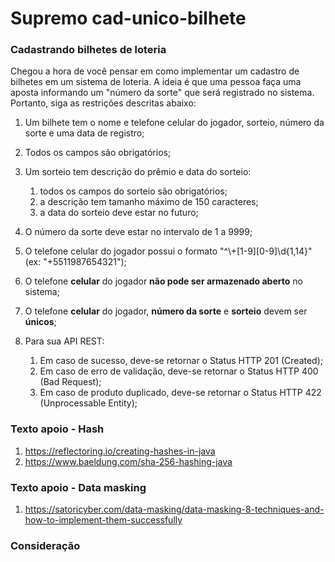 # Supremo cad-unico-bilhete
### Cadastrando bilhetes de loteria

Chegou a hora de você pensar em como implementar um cadastro de bilhetes em um sistema de loteria. A ideia é que uma pessoa faça uma aposta informando um "número da sorte" que será registrado no sistema. Portanto, siga as restrições descritas abaixo:

1. Um bilhete tem o nome e telefone celular do jogador, sorteio, número da sorte e uma data de registro;
2. Todos os campos são obrigatórios;
3. Um sorteio tem descrição do prêmio e data do sorteio:
   1. todos os campos do sorteio são obrigatórios;
   2. a descrição tem tamanho máximo de 150 caracteres;
   3. a data do sorteio deve estar no futuro;
4. O número da sorte deve estar no intervalo de 1 a 9999;
5. O telefone celular do jogador possui o formato "^\\+[1-9][0-9]\\d{1,14}" (ex: "+5511987654321");
6. O telefone **celular** do jogador **não pode ser armazenado aberto** no sistema;
7. O telefone **celular** do jogador, **número da sorte** e **sorteio** devem ser **únicos**;

8. Para sua API REST:
   1. Em caso de sucesso, deve-se retornar o Status HTTP 201 (Created);
   2. Em caso de erro de validação, deve-se retornar o Status HTTP 400 (Bad Request);
   3. Em caso de produto duplicado, deve-se retornar o Status HTTP 422 (Unprocessable Entity);

### Texto apoio - Hash
1. https://reflectoring.io/creating-hashes-in-java
2. https://www.baeldung.com/sha-256-hashing-java

### Texto apoio - Data masking
1. https://satoricyber.com/data-masking/data-masking-8-techniques-and-how-to-implement-them-successfully

### Consideração
